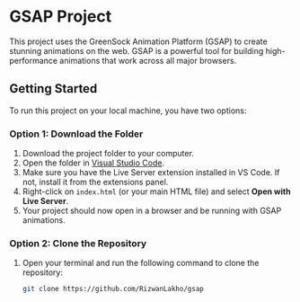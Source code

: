 # GSAP Project

This project uses the GreenSock Animation Platform (GSAP) to create stunning animations on the web. GSAP is a powerful tool for building high-performance animations that work across all major browsers.

## Getting Started

To run this project on your local machine, you have two options:

### Option 1: Download the Folder

1. Download the project folder to your computer.
2. Open the folder in [Visual Studio Code](https://code.visualstudio.com/).
3. Make sure you have the Live Server extension installed in VS Code. If not, install it from the extensions panel.
4. Right-click on `index.html` (or your main HTML file) and select **Open with Live Server**.
5. Your project should now open in a browser and be running with GSAP animations.

### Option 2: Clone the Repository

1. Open your terminal and run the following command to clone the repository:

   ```bash
   git clone https://github.com/RizwanLakho/gsap
